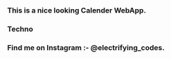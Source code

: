 ### This is a nice looking Calender WebApp.

### Techno

### Find me on Instagram :- @electrifying_codes.